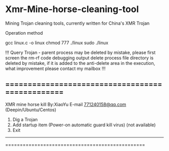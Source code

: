 # Xmr-Mine-horse-cleaning-tool
Mining Trojan cleaning tools, currently written for China's XMR Trojan

Operation method

gcc linux.c -o linux
chmod 777 ./linux
sudo ./linux


!!! Query Trojan - parent process may be deleted by mistake, please first screen the rm-rf code debugging output delete process file directory is deleted by mistake, if it is added to the anti-delete area in the execution, what improvement please contact my mailbox !!! 

 ================================================
 -------------------------------------------
 XMR mine horse kill By:XiaoYu E-mail 771240158@qq.com (Deepin/Ubuntu/Centos)
 1. Dig a Trojan
 2. Add startup item (Power-on automatic guard kill virus) (not available)
 3. Exit
 -------------------------------------------
 ================================================

